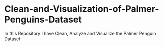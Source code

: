 # Clean-and-Visualization-of-Palmer-Penguins-Dataset
In this Repository I have Clean, Analyze and Visualize the Palmer Penguin Dataset
